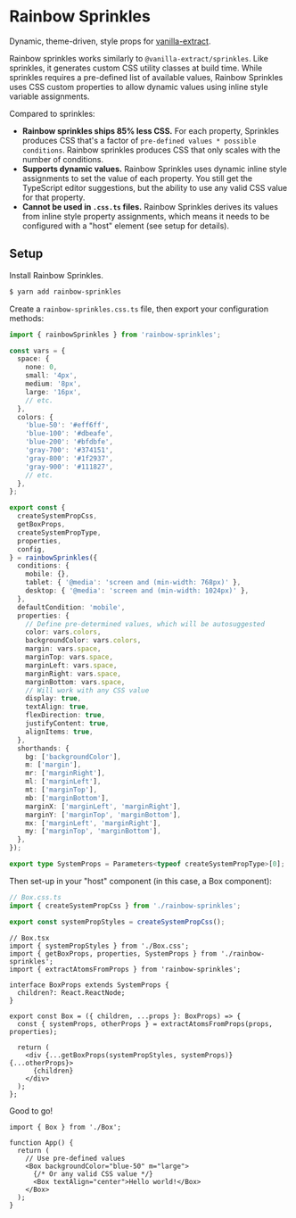 # Rainbow Sprinkles

Dynamic, theme-driven, style props for [vanilla-extract](https://vanilla-extract.style).

Rainbow sprinkles works similarly to `@vanilla-extract/sprinkles`. Like sprinkles, it generates custom CSS utility classes at build time. While sprinkles requires a pre-defined list of available values, Rainbow Sprinkles uses CSS custom properties to allow dynamic values using inline style variable assignments.

Compared to sprinkles:

- **Rainbow sprinkles ships 85% less CSS.** For each property, Sprinkles produces CSS that's a factor of `pre-defined values * possible conditions`. Rainbow sprinkles produces CSS that only scales with the number of conditions.
- **Supports dynamic values.** Rainbow Sprinkles uses dynamic inline style assignments to set the value of each property. You still get the TypeScript editor suggestions, but the ability to use any valid CSS value for that property.
- **Cannot be used in `.css.ts` files.** Rainbow Sprinkles derives its values from inline style property assignments, which means it needs to be configured with a "host" element (see setup for details).

## Setup

Install Rainbow Sprinkles.

```sh
$ yarn add rainbow-sprinkles
```

Create a `rainbow-sprinkles.css.ts` file, then export your configuration methods:

```typescript
import { rainbowSprinkles } from 'rainbow-sprinkles';

const vars = {
  space: {
    none: 0,
    small: '4px',
    medium: '8px',
    large: '16px',
    // etc.
  },
  colors: {
    'blue-50': '#eff6ff',
    'blue-100': '#dbeafe',
    'blue-200': '#bfdbfe',
    'gray-700': '#374151',
    'gray-800': '#1f2937',
    'gray-900': '#111827',
    // etc.
  },
};

export const {
  createSystemPropCss,
  getBoxProps,
  createSystemPropType,
  properties,
  config,
} = rainbowSprinkles({
  conditions: {
    mobile: {},
    tablet: { '@media': 'screen and (min-width: 768px)' },
    desktop: { '@media': 'screen and (min-width: 1024px)' },
  },
  defaultCondition: 'mobile',
  properties: {
    // Define pre-determined values, which will be autosuggested
    color: vars.colors,
    backgroundColor: vars.colors,
    margin: vars.space,
    marginTop: vars.space,
    marginLeft: vars.space,
    marginRight: vars.space,
    marginBottom: vars.space,
    // Will work with any CSS value
    display: true,
    textAlign: true,
    flexDirection: true,
    justifyContent: true,
    alignItems: true,
  },
  shorthands: {
    bg: ['backgroundColor'],
    m: ['margin'],
    mr: ['marginRight'],
    ml: ['marginLeft'],
    mt: ['marginTop'],
    mb: ['marginBottom'],
    marginX: ['marginLeft', 'marginRight'],
    marginY: ['marginTop', 'marginBottom'],
    mx: ['marginLeft', 'marginRight'],
    my: ['marginTop', 'marginBottom'],
  },
});

export type SystemProps = Parameters<typeof createSystemPropType>[0];
```

Then set-up in your "host" component (in this case, a Box component):

```typescript
// Box.css.ts
import { createSystemPropCss } from './rainbow-sprinkles';

export const systemPropStyles = createSystemPropCss();
```

```tsx
// Box.tsx
import { systemPropStyles } from './Box.css';
import { getBoxProps, properties, SystemProps } from './rainbow-sprinkles';
import { extractAtomsFromProps } from 'rainbow-sprinkles';

interface BoxProps extends SystemProps {
  children?: React.ReactNode;
}

export const Box = ({ children, ...props }: BoxProps) => {
  const { systemProps, otherProps } = extractAtomsFromProps(props, properties);

  return (
    <div {...getBoxProps(systemPropStyles, systemProps)} {...otherProps}>
      {children}
    </div>
  );
};
```

Good to go!

```tsx
import { Box } from './Box';

function App() {
  return (
    // Use pre-defined values
    <Box backgroundColor="blue-50" m="large">
      {/* Or any valid CSS value */}
      <Box textAlign="center">Hello world!</Box>
    </Box>
  );
}
```
